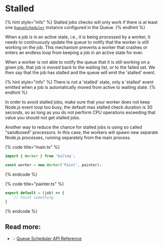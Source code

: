 # Stalled

{% hint style="info" %}
Stalled jobs checks will only work if there is at least one [`QueueScheduler`](../queuescheduler.md) instance configured in the Queue.
{% endhint %}

When a job is in an active state, i.e., it is being processed by a worker, it needs to continuously update the queue to notify that the worker is still working on the job. This mechanism prevents a worker that crashes or enters an endless loop from keeping a job in an active state for ever.

When a worker is not able to notify the queue that it is still working on a given job, that job is moved back to the waiting list, or to the failed set. We then say that the job has stalled and the queue will emit the 'stalled' event.

{% hint style="info" %}
There is not a 'stalled' state, only a 'stalled' event emitted when a job is automatically moved from active to waiting state.
{% endhint %}

In order to avoid stalled jobs, make sure that your worker does not keep Node.js event loop too busy, the default max stalled check duration is 30 seconds, so as long as you do not perform CPU operations exceeding that value you should not get stalled jobs.

Another way to reduce the chance for stalled jobs is using so called "sandboxed" processors. In this case, the workers will spawn new separate Node.js processes, running separately from the main process.

{% code title="main.ts" %}

```typescript
import { Worker } from 'bullmq';

const worker = new Worker('Paint', painter);
```

{% endcode %}

{% code title="painter.ts" %}

```typescript
export default = (job) => {
    // Paint something
}
```

{% endcode %}

## Read more:

- 💡 [Queue Scheduler API Reference](https://api.docs.bullmq.io/classes/QueueScheduler.html)

